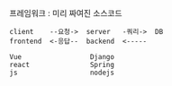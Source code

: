 프레임워크 : 미리 짜여진 소스코드
```
client    --요청->  server   -쿼리->  DB
frontend  <-응답--  backend  <-----

Vue                 Django
react               Spring
js                  nodejs
```


